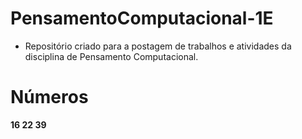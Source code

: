 # PensamentoComputacional-1E

- Repositório criado para a postagem de trabalhos e atividades da disciplina de Pensamento Computacional.
##
# Números
**16 22 39**
